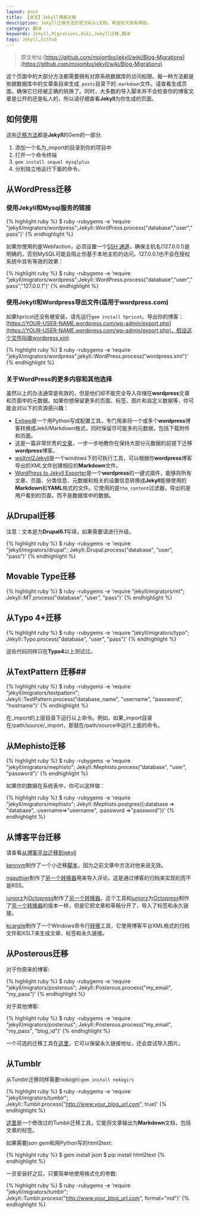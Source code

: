 ```yaml
---
layout: post
title: 【译文】Jekyll博客迁移
description: Jekyll迁移方法的官方Wiki文档，希望对大家有帮助。
category: 翻译
keywords: Jekyll,Migrations,Wiki,Jekyll迁移,翻译
tags: Jekyll,Github
---
```


> 原文地址:[https://github.com/mojombo/jekyll/wiki/Blog-Migrations](https://github.com/mojombo/jekyll/wiki/Blog-Migrations)


这个页面中的大部分方法都需要拥有对原系统数据库的访问权限。每一种方法都是依据数据库中的文章条目来生成`_posts`目录下的`.markdown`文件。请查看生成页面，确保它已经被正确的转换了。同时，大多数的导入脚本并不会检查你的博客文章是公开的还是私人的，所以请仔细查看**Jekyll**为你生成的页面。


## 如何使用 ##

这些[迁移方法](https://github.com/mojombo/jekyll/tree/master/lib/jekyll/migrators)都是**Jekyll**的Gem的一部分.

1. 添加一个名为_import的目录到你的项目中
2. 打开一个命令终端
3. `gem install sequel mysqlplus`
4. 分别独立地运行下面的命令。


## 从WordPress迁移 ##

### 使用Jekyll和Mysql服务的链接 ###

{% highlight ruby %}
$ ruby -rubygems -e 'require "jekyll/migrators/wordpress";Jekyll::WordPress.process("database","user","pass")'
{% endhighlight %}

如果你使用的是Webfaction，必须设置一个[SSH 通道](http://docs.webfaction.com/user-guide/databases.html?highlight=mysql#starting-an-ssh-tunnel-with-ssh)，确保主机名(127.0.0.1)是明确的，否则MySQL可能会阻止你基于本地主机的访问，127.0.0.1也不会在授权系统中具有等效的效果：

{% highlight ruby %}
$ ruby -rubygems -e 'require "jekyll/migrators/wordpress";Jekyll::WordPress.process("database","user","pass","127.0.0.1")'
{% endhighlight %}

### 使用Jekyll和Wordpress导出文件(适用于wordpress.com) ###

如果hpricot还没有被安装，请先运行`gem install hpricot`。导出你的博客：[https://YOUR-USER-NAME.wordpress.com/wp-admin/export.php](https://YOUR-USER-NAME.wordpress.com/wp-admin/export.php)，假设这个文件叫做wordpress.xml:

{% highlight ruby %}
$ ruby -rubygems -e 'require "jekyll/migrators/wordpress";jekyll::WordPress.process("wordpress.xml")'
{% endhighlight %}

### 关于WordPress的更多内容和其他选择 ###

虽然以上的办法通常是有效的，但是他们却不能完全导入存储在**wordpress**文章和页面中的元数据。如果你想保留更多的页面、标签、图片和自定义数据等，你可能会对以下的资源感兴趣：

- [Exitwp](https://github.com/thomasf/exitwp)是一个用Python写成配置工具，专门用来将一个或多个**wordpress**博客转换成Jekll/Markdown格式，同时保留尽可能多的元数据，包括下载附件和页面。
- 这是一篇非常优秀的[文章](http://vitobotta.com/how-to-migrate-from-wordpress-to-jekyll/)，一步一步地教你在保持大部分元数据的前提下迁移**wordpress**博客。
- [wpXml2Jekyll](https://github.com/theaob/wpXml2Jekyll)是一个windows下的可执行工具，可以根据你**wordpress**博客导出的XML文件创建相应的**Markdown**文件。
- [WordPress to Jekyll Exporter](https://github.com/benbalter/wordpress-to-jekyll-exporter)是一个**wordpress**的一键式插件，能够将所有文章、页面、分类信息、元数据和相关的设置信息转换成**Jekyll**能够使用的**Markdown**和**YAML**格式的文件。它使用的是`the_content`过滤器，导出的是用户看到的页面，而不是数据库中的数据。


## 从Drupal迁移 ##

注意：文本是为**Drupal6.1**写得，如果需要请进行升级。

{% highlight ruby %}
$ ruby -rubygems -e 'require "jekyll/migrators/drupal"; Jekyll::Drupal.process("database", "user", "pass")'
{% endhighlight %}

## Movable Type迁移  ##

{% highlight ruby %}
$ ruby -rubygems -e 'require "jekyll/migrators/mt"; Jekyll::MT.process("database", "user", "pass")'
{% endhighlight %}


## 从Typo 4+迁移 ##

{% highlight ruby %}
$ ruby -rubygems -e 'require "jekyll/migrators/typo"; Jekyll::Typo.process("database", "user", "pass")'
{% endhighlight %}

这些代码同样只在**Typo4**以上测试过。


## 从TextPattern 迁移##

{% highlight ruby %}
$ ruby -rubygems -e 'require "jekyll/migrators/textpattern"; Jekyll::TextPattern.process("database_name", "username", "password", "hostname")'
{% endhighlight %}

在_import的上层目录下运行以上命令。例如，如果_import目录在/path/source/_import，那就在/path/source中运行上面的命令。

## 从Mephisto迁移 ##

{% highlight ruby %}
$ ruby -rubygems -e 'require "jekyll/migrators/mephisto"; Jekyll::Mephisto.process("database", "user", "password")'
{% endhighlight %}

如果你的数据在系统表中，你可以这样做：

{% highlight ruby %}
$ ruby -rubygems -e 'require "jekyll/migrators/mephisto"; Jekyll::Mephisto.postgres({:database => "database", :username=>"username", :password =>"password"})'
{% endhighlight %}



## 从博客平台迁移 ##

请查看[从博客平台迁移到jekyll](http://coolaj86.info/articles/migrate-from-blogger-to-jekyll.html)

[kennym](https://github.com/kennym)制作了一个小迁移[脚本](https://gist.github.com/1115810)，因为之前文章中方法对他来说无效。

[ngauthier](https://github.com/ngauthier)制作了[另一个转换器](https://gist.github.com/1506614)用来导入评论，这是通过博客的归档来实现的而不是RSS。

[juniorz](https://github.com/juniorz)为[Octopress](http://octopress.org/)制作了[另一个转换器](https://gist.github.com/1564581)。这个工具和[juniorz](https://github.com/juniorz)为[Octopress](http://octopress.org/)制作了[另一个转换器](https://gist.github.com/1564581)的版本一样，但是它把文章和草稿分开了，导入了标签和永久链接。

[kcargile](https://github.com/kcargile)制作了一个Windows命令行[转换](https://github.com/kcargile/blogger2jekyll)工具，它使用博客平台XML格式的归档文件和XSLT来生成文章、标签和永久链接。

## 从Posterous迁移 ##

对于你原来的博客:

{% highlight ruby %}
$ ruby -rubygems -e 'require "jekyll/migrators/posterous"; Jekyll::Posterous.process("my_email", "my_pass")'
{% endhighlight %}

对于其他博客:

{% highlight ruby %}
$ ruby -rubygems -e 'require "jekyll/migrators/posterous"; Jekyll::Posterous.process("my_email", "my_pass", "blog_id")'
{% endhighlight %}

一个可选的迁移工具在[这里](https://github.com/pepijndevos/jekyll/blob/patch-1/lib/jekyll/migrators/posterous.rb)，它可以保留永久链接地址，还会尝试导入图片。

## 从Tumblr ##

从Tumblr迁移同样需要nokogiri:`gem install nokogiri`

{% highlight ruby %}
$ ruby -rubygems -e 'require "jekyll/migrators/tumblr"; Jekyll::Tumblr.process("http://www.your_blog_url.com", true)'
{% endhighlight %}

[这里](https://github.com/stephenmcd/jekyll/blob/master/lib/jekyll/migrators/tumblr.rb)是一个修改过的Tumblr迁移工具，它能将文章输出为**Markdown**文档，包括文章的标签。

如果需要json gem和用Python写的html2text:

{% highlight ruby %}
$ gem install json
$ pip install html2text
{% endhighlight %}

一旦安装好之后，只要简单地使用格式化的参数:

{% highlight ruby %}
$ ruby -rubygems -e 'require "jekyll/migrators/tumblr"; Jekyll::Tumblr.process("http://www.your_blog_url.com", format="md")'
{% endhighlight %}








